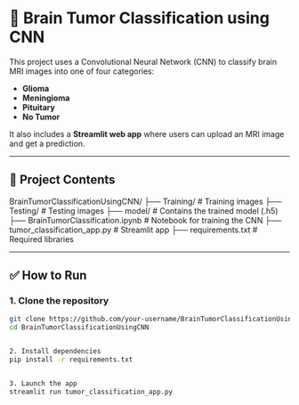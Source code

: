 # 🧠 Brain Tumor Classification using CNN

This project uses a Convolutional Neural Network (CNN) to classify brain MRI images into one of four categories:
- **Glioma**
- **Meningioma**
- **Pituitary**
- **No Tumor**

It also includes a **Streamlit web app** where users can upload an MRI image and get a prediction.

---

## 📁 Project Contents

BrainTumorClassificationUsingCNN/
├── Training/ # Training images
├── Testing/ # Testing images
├── model/ # Contains the trained model (.h5)
├── BrainTumorClassification.ipynb # Notebook for training the CNN
├── tumor_classification_app.py # Streamlit app
├── requirements.txt # Required libraries


---

## ✅ How to Run

### 1. Clone the repository
```bash
git clone https://github.com/your-username/BrainTumorClassificationUsingCNN.git
cd BrainTumorClassificationUsingCNN


2. Install dependencies
pip install -r requirements.txt


3. Launch the app
streamlit run tumor_classification_app.py
